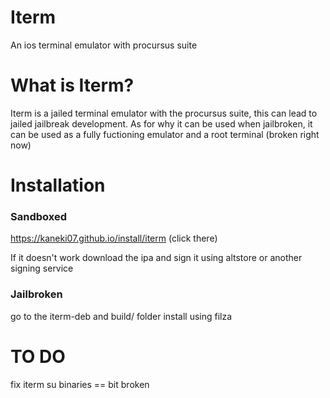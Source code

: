 # Iterm
 An ios terminal emulator with procursus suite


# What is Iterm?
Iterm is a jailed terminal emulator with the procursus suite, this can lead to jailed jailbreak development. As for why it can be used when jailbroken, it can be used as a fully fuctioning emulator and a root terminal (broken right now)

# Installation

### Sandboxed
https://kaneki07.github.io/install/iterm (click there)

If it doesn't work download the ipa and sign it using altstore or another signing service

### Jailbroken
go to the iterm-deb and build/ folder
install using filza

# TO DO
fix iterm su binaries == bit broken
